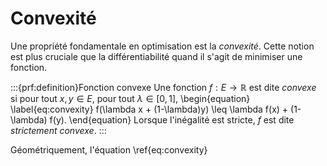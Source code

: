 # Convexité

Une propriété fondamentale en optimisation est la *convexité*. Cette notion est plus cruciale que la différentiabilité quand il s'agit de minimiser une fonction.

:::{prf:definition}Fonction convexe
Une fonction $f:E \to \mathbb{R}$ est dite *convexe* si pour tout $x,y \in E$, pour tout $\lambda \in [0,1]$,
\begin{equation}
\label{eq:convexity}
    f(\lambda x +  (1-\lambda)y) \leq \lambda f(x) + (1-\lambda) f(y).
\end{equation}
Lorsque l'inégalité est stricte, $f$ est dite *strictement convexe*.
:::

Géométriquement, l'équation \ref{eq:convexity}
